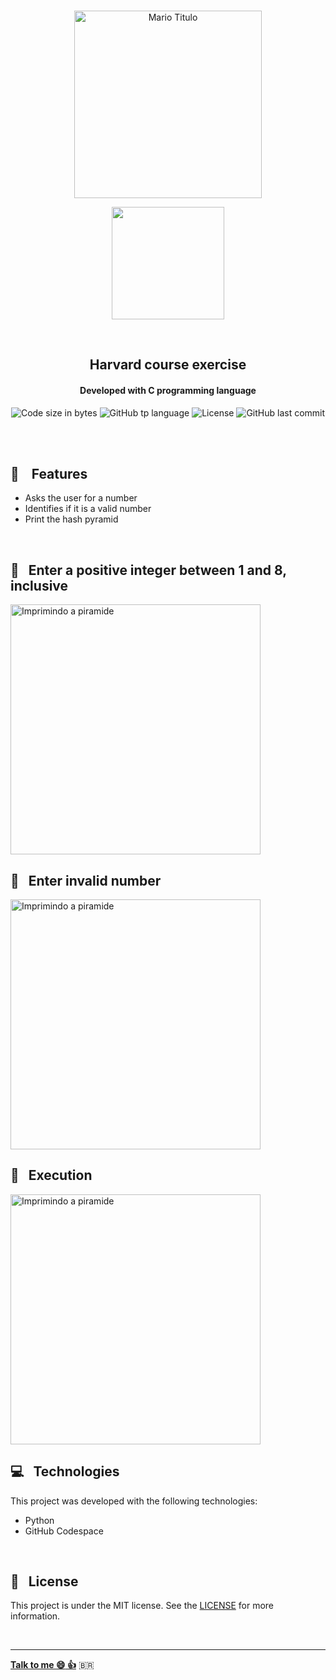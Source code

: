 <p align="center">
<br>
  <img  width="300px" alt="Mario Titulo" src="https://res.cloudinary.com/dxijjbby3/image/upload/v1666021046/Mariopy/mariopyti1_pu2jnp.png"/>
</p>
<p align="center"> <img width="180" alt+"Mario Subtitulo" src="https://res.cloudinary.com/dxijjbby3/image/upload/v1666021047/Mariopy/mariopyti2_ahgfzx.png"></p>
<br>
  <h2 align="center">
      Harvard course exercise
<br>
  </h2>
  <h4 align="center">Developed with C programming language</h4>
  <p align="center">
  <img alt="Code size in bytes" src="https://img.shields.io/github/languages/code-size/larissayasmim/mario-easy-py?color=yellow">
  <img alt="GitHub tp language" src="https://img.shields.io/github/languages/top/larissayasmim/mario-easy-py?color=red">
  <img alt="License" src="https://img.shields.io/badge/license-MIT-%2304D361?color=green">
  <img alt="GitHub last commit" src="https://img.shields.io/github/last-commit/larissayasmim/mario-easy-py?color=yellow">
</p>
<br>
<br>

## :gem: &nbsp;&nbsp; Features
- Asks the user for a number
- Identifies if it is a valid number
- Print the hash pyramid
<br>

## :bricks: &nbsp; Enter a positive integer between 1 and 8, inclusive
<img align="center" height="auto" width="400" alt="Imprimindo a piramide" src="https://res.cloudinary.com/dxijjbby3/image/upload/v1666020787/Mariopy/mariopy1_jc7wpp.png"/>
<br>

## :bricks: &nbsp; Enter invalid number
<img align="center" height="auto" width="400" alt="Imprimindo a piramide" src="https://res.cloudinary.com/dxijjbby3/image/upload/v1666020787/Mariopy/mariopy2_hmmw4u.png"/>
<br>

## :bricks: &nbsp; Execution
<img align="center" height="auto" width="400" alt="Imprimindo a piramide" src="https://res.cloudinary.com/dxijjbby3/image/upload/v1666020773/Mariopy/20221017_122753_online-video-cutter.com_lckykw.gif"/>
<br>

## :computer:  &nbsp; Technologies
This project was developed with the following technologies:

- Python
- GitHub Codespace

<br>

## :page_with_curl: &nbsp; License
This project is under the MIT license. See the [LICENSE](https://github.com/larissayasmim/mario-easy-py/blob/main/LICENSE) for more information.

<br>

---

**[Talk to me :smile:&nbsp;:thumbsup:](https://www.linkedin.com/in/larissayasmimpa)** <span>&#x1f1e7;&#x1f1f7;</span>


